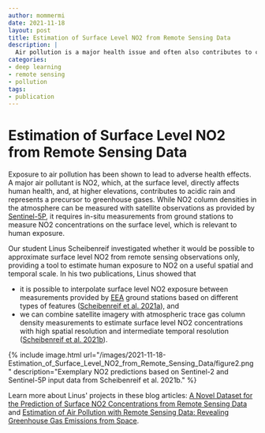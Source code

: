 ```yaml
---
author: mommermi
date: 2021-11-18
layout: post
title: Estimation of Surface Level NO2 from Remote Sensing Data
description: |
  Air pollution is a major health issue and often also contributes to climate change. Measuring air pollution is costly and therefore only available in some countries. We investigated whether freely available remote sensing data can be utilized to estimate air pollution on the surface level. 
categories:
- deep learning
- remote sensing
- pollution
tags:
- publication
---
```


# Estimation of Surface Level NO2 from Remote Sensing Data

Exposure to air pollution has been shown to lead to adverse health effects. A major air pollutant is NO2, which, at the surface level, directly affects human health, and, at higher elevations, contributes to acidic rain and represents a precursor to greenhouse gases. While NO2 column densities in the atmosphere can be measured with satellite observations as provided by [Sentinel-5P](https://sentinel.esa.int/web/sentinel/missions/sentinel-5p), it requires in-situ measurements from ground stations to measure NO2 concentrations on the surface level, which is relevant to human exposure.

Our student Linus Scheibenreif investigated whether it would be possible to approximate surface level NO2 from remote sensing observations only, providing a tool to estimate human exposure to NO2 on a useful spatial and temporal scale. In his two publications, Linus showed that

* it is possible to interpolate surface level NO2 exposure between measurements provided by [EEA](https://www.eea.europa.eu/) ground stations based on different types of features ([Scheibenreif et al. 2021a](https://ieeexplore.ieee.org/iel7/9553015/9553016/09554037.pdf)), and
* we can combine satellite imagery with atmospheric trace gas column density measurements to estimate surface level NO2 concentrations with high spatial resolution and intermediate temporal resolution ([Scheibenreif et al. 2021b](https://www.climatechange.ai/papers/icml2021/23)).


{% include image.html
url="/images/2021-11-18-Estimation_of_Surface_Level_NO2_from_Remote_Sensing_Data/figure2.png"
description="Exemplary NO2 predictions based on Sentinel-2 and Sentinel-5P input data from Scheibenreif et al. 2021b." %}

Learn more about Linus' projects in these blog articles: [A Novel Dataset for the Prediction of Surface NO2 Concentrations from Remote Sensing Data](https://hsg-aiml.github.io/2021/04/07/A_Novel_Dataset_for_the_Estimation_of_Surface_NO2_Concentrations_from_Remote_Sensing_Data.html) and [Estimation of Air Pollution with Remote Sensing Data: Revealing Greenhouse Gas Emissions from Space](https://hsg-aiml.github.io/2021/07/23/Estimation_of_Air_Pollution_with_Remote_Sensing_Data.html). 